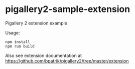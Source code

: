 # pigallery2-sample-extension

Pigallery 2 extension example


Usage:

```
npm install
npm run build
```

Also see extension documentation at https://github.com/bpatrik/pigallery2/tree/master/extension